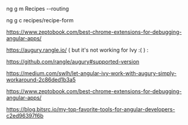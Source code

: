 ng g m Recipes --routing

ng g c recipes/recipe-form

https://www.zeptobook.com/best-chrome-extensions-for-debugging-angular-apps/

https://augury.rangle.io/ ( but it's not working for Ivy :( ) :

https://github.com/rangle/augury#supported-version

https://medium.com/swlh/let-angular-ivy-work-with-augury-simply-workaround-2c86ded1b3a5

https://www.zeptobook.com/best-chrome-extensions-for-debugging-angular-apps/

https://blog.bitsrc.io/my-top-favorite-tools-for-angular-developers-c2ed96397f6b
